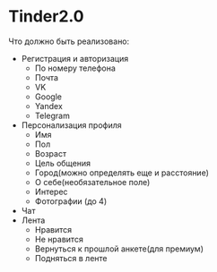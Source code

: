 # Tinder2.0

Что должно быть реализовано:
<ul>
	<li>Регистрация и авторизация
		<ul>
			<li>По номеру телефона</li>
			<li>Почта</li>
			<li>VK</li>
			<li>Google</li>
			<li>Yandex</li>
			<li>Telegram</li>
		</ul>
	</li>
	<li>Персонализация профиля
		<ul>
			<li>Имя</li>
			<li>Пол</li>
			<li>Возраст</li>
			<li>Цель общения</li>
			<li>Город(можно определять еще и расстояние)</li>
			<li>О себе(необязательное поле)</li>
			<li>Интерес</li>
			<li>Фотографии (до 4)</li>
		</ul>
	</li>
	<li>Чат</li>
	<li>Лента
		<ul>
			<li>Нравится</li>
			<li>Не нравится</li>
			<li>Вернуться к прошлой анкете(для премиум)</li>
			<li>Подняться в ленте</li>
		</ul>
	</li>
</ul>
